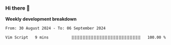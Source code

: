 ### Hi there 👋


**Weekly development breakdown**

<!--START_SECTION:waka-->

```txt
From: 30 August 2024 - To: 06 September 2024

Vim Script   9 mins          ⣿⣿⣿⣿⣿⣿⣿⣿⣿⣿⣿⣿⣿⣿⣿⣿⣿⣿⣿⣿⣿⣿⣿⣿⣿   100.00 %
```

<!--END_SECTION:waka-->

